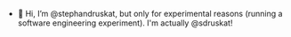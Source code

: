 - 👋 Hi, I’m @stephandruskat, but only for experimental reasons (running a software engineering experiment). I'm actually @sdruskat!

<!---
stephandruskat/stephandruskat is a ✨ special ✨ repository because its `README.md` (this file) appears on your GitHub profile.
You can click the Preview link to take a look at your changes.
--->
